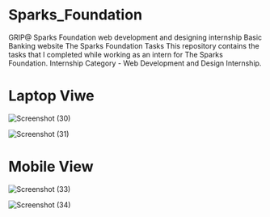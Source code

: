 # Sparks_Foundation



GRIP@ Sparks Foundation web development and designing internship Basic Banking website The Sparks Foundation Tasks This repository contains the tasks that I completed while working as an intern for The Sparks Foundation. Internship Category - Web Development and Design Internship.



# Laptop Viwe




















![Screenshot (30)](https://user-images.githubusercontent.com/86471670/146649297-1ec2a180-496d-4787-8fea-17c5f8ddf4b5.png)




















![Screenshot (31)](https://user-images.githubusercontent.com/86471670/146649306-7be60414-a7dc-40e3-ad1c-e6bee0f8efed.png)


















# Mobile View


















![Screenshot (33)](https://user-images.githubusercontent.com/86471670/146649389-2ea8084a-da37-4da6-ba5c-af644b150e39.png)




















![Screenshot (34)](https://user-images.githubusercontent.com/86471670/146649398-623348db-1256-456b-98da-2ebc4c618e4e.png)




